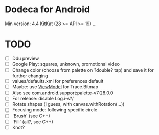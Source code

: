 # Dodeca for Android
Min version: 4.4 KitKat (28 >= API >= 19)
...
# TODO
- [ ] Ddu preview
- [ ] Google Play: squares, unknown, promotional video
- [ ] Change color (choose from palette on ?double? tap) and save it for further changing
- [ ] values/defaults.xml for preferences default
- [ ] Maybe: use [ViewModel](https://developer.android.com/topic/libraries/architecture/viewmodel#kotlin) for Trace.Bitmap
- [ ] Also see com.android.support:palette-v7:28.0.0
- [ ] For release: disable Log.i-s?/
- [ ] Rotate shapes (i guess, with canvas.withRotation(...))
- [ ] Focusing mode: following specific circle
- [ ] 'Brush' (see C++)
- [ ] 'Fill' (all?, see C++)
- [ ] Knot?
